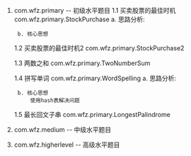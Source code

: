1. com.wfz.primary -- 初级水平题目
    1.1 买卖股票的最佳时机 com.wfz.primary.StockPurchase
        a. 思路分析:
        
        b. 核心思想
    
    1.2 买卖股票的最佳时机2 com.wfz.primary.StockPurchase2
    
    1.3 两数之和 com.wfz.primary.TwoNumberSum
    
    1.4 拼写单词 com.wfz.primary.WordSpelling
        a. 思路分析:
        
        b. 核心思想
            使用hash表解决问题
    
    1.5 最长回文子串 com.wfz.primary.LongestPalindrome
    
    


2. com.wfz.medium -- 中级水平题目


3. com.wfz.higherlevel -- 高级水平题目